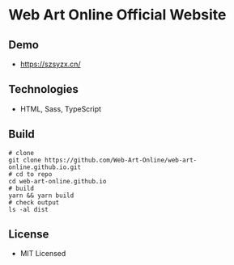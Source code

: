 # Web Art Online Official Website

## Demo

- <https://szsyzx.cn/>

## Technologies

- HTML, Sass, TypeScript

## Build

```shell
# clone
git clone https://github.com/Web-Art-Online/web-art-online.github.io.git
# cd to repo
cd web-art-online.github.io
# build
yarn && yarn build
# check output
ls -al dist
```

## License

- MIT Licensed
